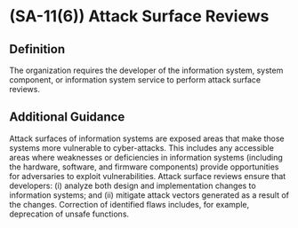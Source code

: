 
# (SA-11(6)) Attack Surface Reviews

## Definition

The organization requires the developer of the information system, system component, or information system service to perform attack surface reviews.

## Additional Guidance

Attack surfaces of information systems are exposed areas that make those systems more vulnerable to cyber-attacks. This includes any accessible areas where weaknesses or deficiencies in information systems (including the hardware, software, and firmware components) provide opportunities for adversaries to exploit vulnerabilities. Attack surface reviews ensure that developers: (i) analyze both design and implementation changes to information systems; and (ii) mitigate attack vectors generated as a result of the changes. Correction of identified flaws includes, for example, deprecation of unsafe functions.
